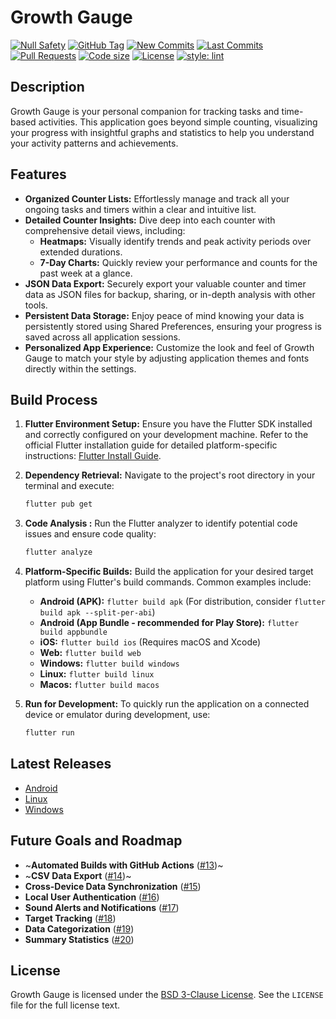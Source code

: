 # Growth Gauge

[![Null Safety](https://img.shields.io/badge/null-safety-brightgreen)](https://dart.dev/null-safety)
[![GitHub Tag](https://img.shields.io/github/v/tag/0Vipin0/growth_gauge?logo=git&logoColor=white)](https://github.com/0Vipin0/growth_gauge/releases)
[![New Commits](https://img.shields.io/github/commits-since/0Vipin0/growth_gauge/latest?logo=git&logoColor=white)](https://github.com/0Vipin0/growth_gauge/network)
[![Last Commits](https://img.shields.io/github/last-commit/0Vipin0/growth_gauge?logo=git&logoColor=white)](https://github.com/0Vipin0/growth_gauge/commits/main)
[![Pull Requests](https://img.shields.io/github/issues-pr/0Vipin0/growth_gauge?logo=github&logoColor=white)](https://github.com/0Vipin0/growth_gauge/pulls)
[![Code size](https://img.shields.io/github/languages/code-size/0Vipin0/growth_gauge?logo=github&logoColor=white)](https://github.com/0Vipin0/growth_gauge)
[![License](https://img.shields.io/github/license/0Vipin0/growth_gauge?logo=open-source-initiative&logoColor=green)](https://github.com/0Vipin0/growth_gauge/blob/main/LICENSE)
[![style: lint](https://img.shields.io/badge/style-lint-4BC0F5.svg)](https://pub.dev/packages/lint)


## Description

Growth Gauge is your personal companion for tracking tasks and time-based activities.  This application goes beyond simple counting, visualizing your progress with insightful graphs and statistics to help you understand your activity patterns and achievements.

## Features

*   **Organized Counter Lists:**  Effortlessly manage and track all your ongoing tasks and timers within a clear and intuitive list.
*   **Detailed Counter Insights:** Dive deep into each counter with comprehensive detail views, including:
    *   **Heatmaps:**  Visually identify trends and peak activity periods over extended durations.
    *   **7-Day Charts:**  Quickly review your performance and counts for the past week at a glance.
*   **JSON Data Export:**  Securely export your valuable counter and timer data as JSON files for backup, sharing, or in-depth analysis with other tools.
*   **Persistent Data Storage:**  Enjoy peace of mind knowing your data is persistently stored using Shared Preferences, ensuring your progress is saved across all application sessions.
*   **Personalized App Experience:** Customize the look and feel of Growth Gauge to match your style by adjusting application themes and fonts directly within the settings.

## Build Process
1.  **Flutter Environment Setup:** Ensure you have the Flutter SDK installed and correctly configured on your development machine. Refer to the official Flutter installation guide for detailed platform-specific instructions: [Flutter Install Guide](https://flutter.dev/docs/get-started/install).

2.  **Dependency Retrieval:** Navigate to the project's root directory in your terminal and execute:
    ```bash
    flutter pub get
    ```

3.  **Code Analysis :**  Run the Flutter analyzer to identify potential code issues and ensure code quality:
    ```bash
    flutter analyze
    ```

4.  **Platform-Specific Builds:** Build the application for your desired target platform using Flutter's build commands. Common examples include:
    *   **Android (APK):** `flutter build apk` (For distribution, consider `flutter build apk --split-per-abi`)
    *   **Android (App Bundle - recommended for Play Store):** `flutter build appbundle`
    *   **iOS:** `flutter build ios` (Requires macOS and Xcode)
    *   **Web:** `flutter build web`
    *   **Windows:** `flutter build windows`
    *   **Linux:** `flutter build linux`
    *   **Macos:** `flutter build macos`

5.  **Run for Development:** To quickly run the application on a connected device or emulator during development, use:
    ```bash
    flutter run
    ```
    
## Latest Releases
*  [Android][android]
*  [Linux][linux]
*  [Windows][windows]

[android]: https://github.com/0Vipin0/growth_gauge/releases/download/v1.0.2/growth_gauge_android-v1.0.2.apk
[linux]: https://github.com/0Vipin0/growth_gauge/releases/download/v1.0.2/growth_gauge_linux-v1.0.2.zip
[windows]: https://github.com/0Vipin0/growth_gauge/releases/download/v1.0.2/growth_gauge_windows-v1.0.2.zip

## Future Goals and Roadmap

*   ~**Automated Builds with GitHub Actions** ([#13][i13])~
*   ~**CSV Data Export** ([#14][i14])~
*   **Cross-Device Data Synchronization** ([#15][i15])
*   **Local User Authentication** ([#16][i16])
*   **Sound Alerts and Notifications** ([#17][i17])
*   **Target Tracking** ([#18][i18])
*   **Data Categorization** ([#19][i19])
*   **Summary Statistics** ([#20][i20])

[i13]: https://github.com/0Vipin0/growth_gauge/issues/13
[i14]: https://github.com/0Vipin0/growth_gauge/issues/14
[i15]: https://github.com/0Vipin0/growth_gauge/issues/15
[i16]: https://github.com/0Vipin0/growth_gauge/issues/16
[i17]: https://github.com/0Vipin0/growth_gauge/issues/17
[i18]: https://github.com/0Vipin0/growth_gauge/issues/18
[i19]: https://github.com/0Vipin0/growth_gauge/issues/19
[i20]: https://github.com/0Vipin0/growth_gauge/issues/20

## License

Growth Gauge is licensed under the [BSD 3-Clause License](LICENSE).  See the `LICENSE` file for the full license text.
